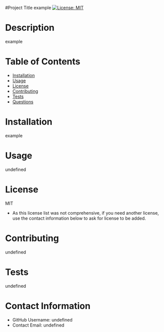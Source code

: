 
  #Project Title
  example
  [![License: MIT](https://img.shields.io/badge/License-MIT-yellow.svg)](https://opensource.org/licenses/MIT)
# Description
example
# Table of Contents 
* [Installation](#-Installation)
* [Usage](#-Usage)
* [License](#-Installation)
* [Contributing](#-Contributing)
* [Tests](#-Tests)
* [Questions](#-Contact-Information)
    
# Installation
example
# Usage
undefined
# License 
MIT
* As this license list was not comprehensive, if you need another license, use the contact information below to ask for license to be added. 
# Contributing 
undefined
# Tests
undefined
# Contact Information 
* GitHub Username: undefined
* Contact Email: undefined
